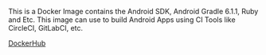 This is a Docker Image contains the Android SDK, Android Gradle 6.1.1, Ruby and Etc.
This image can use to build Android Apps using CI Tools like CircleCI, GitLabCI, etc.
 
[DockerHub]("https://hub.docker.com/r/wahyupermadie/android-api/tags?page=1&ordering=last_updated")